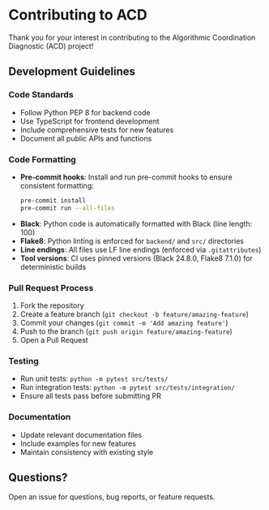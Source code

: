 # Contributing to ACD

Thank you for your interest in contributing to the Algorithmic Coordination Diagnostic (ACD) project!

## Development Guidelines

### Code Standards
- Follow Python PEP 8 for backend code
- Use TypeScript for frontend development
- Include comprehensive tests for new features
- Document all public APIs and functions

### Code Formatting
- **Pre-commit hooks**: Install and run pre-commit hooks to ensure consistent formatting:
  ```bash
  pre-commit install
  pre-commit run --all-files
  ```
- **Black**: Python code is automatically formatted with Black (line length: 100)
- **Flake8**: Python linting is enforced for `backend/` and `src/` directories
- **Line endings**: All files use LF line endings (enforced via `.gitattributes`)
- **Tool versions**: CI uses pinned versions (Black 24.8.0, Flake8 7.1.0) for deterministic builds

### Pull Request Process
1. Fork the repository
2. Create a feature branch (`git checkout -b feature/amazing-feature`)
3. Commit your changes (`git commit -m 'Add amazing feature'`)
4. Push to the branch (`git push origin feature/amazing-feature`)
5. Open a Pull Request

### Testing
- Run unit tests: `python -m pytest src/tests/`
- Run integration tests: `python -m pytest src/tests/integration/`
- Ensure all tests pass before submitting PR

### Documentation
- Update relevant documentation files
- Include examples for new features
- Maintain consistency with existing style

## Questions?

Open an issue for questions, bug reports, or feature requests.
